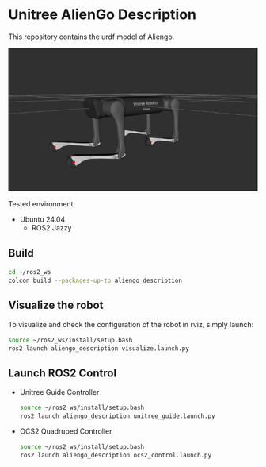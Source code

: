 # Unitree AlienGo Description
This repository contains the urdf model of Aliengo.

![Aliengo](../../.images/aliengo.png)

Tested environment:
* Ubuntu 24.04
    * ROS2 Jazzy

## Build
```bash
cd ~/ros2_ws
colcon build --packages-up-to aliengo_description
```

## Visualize the robot
To visualize and check the configuration of the robot in rviz, simply launch:
```bash
source ~/ros2_ws/install/setup.bash
ros2 launch aliengo_description visualize.launch.py
```

## Launch ROS2 Control
* Unitree Guide Controller
  ```bash
  source ~/ros2_ws/install/setup.bash
  ros2 launch aliengo_description unitree_guide.launch.py
  ```
* OCS2 Quadruped Controller
  ```bash
  source ~/ros2_ws/install/setup.bash
  ros2 launch aliengo_description ocs2_control.launch.py
  ```

